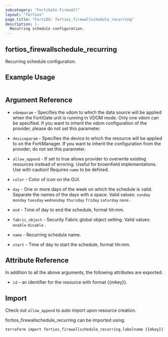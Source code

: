 ```yaml
---
subcategory: "FortiGate Firewall"
layout: "fortios"
page_title: "FortiOS: fortios_firewallschedule_recurring"
description: |-
  Recurring schedule configuration.
---
```


## fortios_firewallschedule_recurring
Recurring schedule configuration.

## Example Usage

```hcl

```

## Argument Reference
* `vdomparam` - Specifies the vdom to which the data source will be applied when the FortiGate unit is running in VDOM mode. Only one vdom can be specified. If you want to inherit the vdom configuration of the provider, please do not set this parameter.
* `deviceparam` - Specifies the device to which the resource will be applied to on the FortiManager. If you want to inherit the configuration from the provider, do not set this parameter.
* `allow_append` - If set to true allows provider to overwrite existing resources instead of erroring. Useful for brownfield implementations. Use with caution! Requires `name` to be defined.

* `color` - Color of icon on the GUI.
* `day` - One or more days of the week on which the schedule is valid. Separate the names of the days with a space. Valid values: `sunday` `monday` `tuesday` `wednesday` `thursday` `friday` `saturday` `none` .
* `end` - Time of day to end the schedule, format hh:mm.
* `fabric_object` - Security Fabric global object setting. Valid values: `enable` `disable` .
* `name` - Recurring schedule name.
* `start` - Time of day to start the schedule, format hh:mm.

## Attribute Reference

In addition to all the above arguments, the following attributes are exported:
* `id` - an identifier for the resource with format {{mkey}}.

## Import

Check out `allow_append` to auto import upon resource creation.

fortios_firewallschedule_recurring can be imported using:
```sh
terraform import fortios_firewallschedule_recurring.labelname {{mkey}}
```

